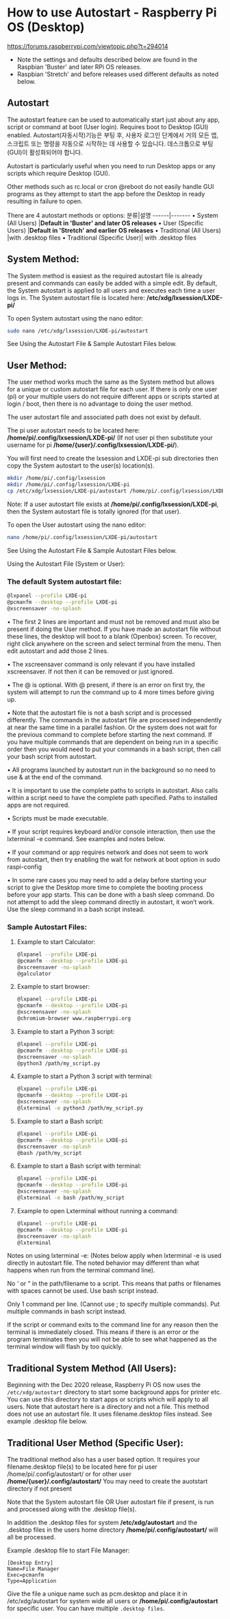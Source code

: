 # How to use Autostart - Raspberry Pi OS (Desktop) 

https://forums.raspberrypi.com/viewtopic.php?t=294014

* Note the settings and defaults described below are found in the Raspbian 'Buster' and later RPi OS releases.
* Raspbian 'Stretch' and before releases used different defaults as noted below.
## Autostart
The autostart feature can be used to automatically start just about any app, script or command at boot (User login). Requires boot to Desktop (GUI) enabled.
Autostart(자동시작)기능은 부팅 후, 사용자 로그인 단계에서 거의 모든 앱, 스크립트 또는 명령을 자동으로 시작하는 데 사용할 수 있습니다.
데스크톱으로 부팅(GUI)이 활성화되어야 합니다.

Autostart is particularly useful when you need to run Desktop apps or any scripts which require Desktop (GUI).

Other methods such as rc.local or cron @reboot do not easily handle GUI programs as they attempt to start the app before the Desktop in ready resulting in failure to open.

There are 4 autostart methods or options:
분류|설명
------|-------
• System (All Users) |**Default in 'Buster' and later OS releases**
• User (Specific Users) |**Default in 'Stretch' and earlier OS releases**
• Traditional (All Users) |with .desktop files
• Traditional (Specific User)| with .desktop files

## System Method:
The System method is easiest as the required autostart file is already present and commands can easily be added with a simple edit. By default, the System autostart is applied to all users and executes each time a user logs in.
The System autostart file is located here:  **/etc/xdg/lxsession/LXDE-pi/**

To open System autostart using the nano editor:

```bash
sudo nano /etc/xdg/lxsession/LXDE-pi/autostart
```
See Using the Autostart File & Sample Autostart Files below.


## User Method:
The user method works much the same as the System method but allows for a unique or custom autostart file for each user. If there is only one user (pi) or your multiple users do not require different apps or scripts started at login / boot, then there is no advantage to doing the user method.

The user autostart file and associated path does not exist by default.

The pi user autostart needs to be located here: **/home/pi/.config/lxsession/LXDE-pi/** (If not user pi then substitute your username for pi **/home/{user}/.config/lxsession/LXDE-pi/**).

You will first need to create the lxsession and LXDE-pi sub directories then copy the System autostart to the user(s) location(s).
```bash
mkdir /home/pi/.config/lxsession
mkdir /home/pi/.config/lxsession/LXDE-pi
cp /etc/xdg/lxsession/LXDE-pi/autostart /home/pi/.config/lxsession/LXDE-pi/
```
Note: If a user autostart file exists at **/home/pi/.config/lxsession/LXDE-pi**, then the System autostart file is totally ignored (for that user).

To open the User autostart using the nano editor:
```bash
nano /home/pi/.config/lxsession/LXDE-pi/autostart
```
See Using the Autostart File & Sample Autostart Files below.

Using the Autostart File (System or User):

### The default System autostart file:
```bash
@lxpanel --profile LXDE-pi
@pcmanfm --desktop --profile LXDE-pi
@xscreensaver -no-splash
```
• The first 2 lines are important and must not be removed and must also be present if doing the User method. If you have made an autostart file without these lines, the desktop will boot to a blank (Openbox) screen. To recover, right click anywhere on the screen and select terminal from the menu. Then edit autostart and add those 2 lines.

• The xscreensaver command is only relevant if you have installed xscreensaver. If not then it can be removed or just ignored.

• The @ is optional. With @ present, if there is an error on first try, the system will attempt to run the command up to 4 more times before giving up.

• Note that the autostart file is not a bash script and is processed differently. The commands in the autostart file are processed independently at near the same time in a parallel fashion. Or the system does not wait for the previous command to complete before starting the next command. If you have multiple commands that are dependent on being run in a specific order then you would need to put your commands in a bash script, then call your bash script from autostart.

• All programs launched by autostart run in the background so no need to use & at the end of the command.

• It is important to use the complete paths to scripts in autostart. Also calls within a script need to have the complete path specified. Paths to installed apps are not required.

• Scripts must be made executable.

• If your script requires keyboard and/or console interaction, then use the lxterminal -e command. See examples and notes below.

• If your command or app requires network and does not seem to work from autostart, then try enabling the wait for network at boot option in sudo raspi-config

• In some rare cases you may need to add a delay before starting your script to give the Desktop more time to complete the booting process before your app starts. This can be done with a bash sleep command. Do not attempt to add the sleep command directly in autostart, it won’t work. Use the sleep command in a bash script instead.

### Sample Autostart Files:
1. Example to start Calculator:
	```bash
	@lxpanel --profile LXDE-pi
	@pcmanfm --desktop --profile LXDE-pi
	@xscreensaver -no-splash
	@galculator
	```
2. Example to start browser:
	```bash
	@lxpanel --profile LXDE-pi
	@pcmanfm --desktop --profile LXDE-pi
	@xscreensaver -no-splash
	@chromium-browser www.raspberrypi.org
	```
3. Example to start a Python 3 script:
	```bash
	@lxpanel --profile LXDE-pi
	@pcmanfm --desktop --profile LXDE-pi
	@xscreensaver -no-splash
	@python3 /path/my_script.py
	```
4. Example to start a Python 3 script with terminal:
	```bash
	@lxpanel --profile LXDE-pi
	@pcmanfm --desktop --profile LXDE-pi
	@xscreensaver -no-splash
	@lxterminal -e python3 /path/my_script.py
	```
5. Example to start a Bash script:
	```bash
	@lxpanel --profile LXDE-pi
	@pcmanfm --desktop --profile LXDE-pi
	@xscreensaver -no-splash
	@bash /path/my_script
	```
6. Example to start a Bash script with terminal:
	```bash
	@lxpanel --profile LXDE-pi
	@pcmanfm --desktop --profile LXDE-pi
	@xscreensaver -no-splash
	@lxterminal -e bash /path/my_script
	```
7. Example to open Lxterminal without running a command:
	```bash
	@lxpanel --profile LXDE-pi
	@pcmanfm --desktop --profile LXDE-pi
	@xscreensaver -no-splash
	@lxterminal
	```
Notes on using lxterminal -e:
(Notes below apply when lxterminal -e is used directly in autostart file. The noted behavior may different than what happens when run from the terminal command line).

No ‘ or “ in the path/filename to a script. This means that paths or filenames with spaces cannot be used. Use bash script instead.

Only 1 command per line. (Cannot use ; to specify multiple commands). Put multiple commands in bash script instead.

If the script or command exits to the command line for any reason then the terminal is immediately closed. This means if there is an error or the program terminates then you will not be able to see what happened as the terminal window will flash by too quickly.


## Traditional System Method (All Users):
Beginning with the Dec 2020 release, Raspberry Pi OS now uses the `/etc/xdg/autostart` directory to start some background apps for printer etc. You can use this directory to start apps or scripts which will apply to all users.
Note that autostart here is a directory and not a file.
This method does not use an autostart file. It uses filename.desktop files instead. See example .desktop file below.

## Traditional User Method (Specific User):
The traditional method also has a user based option. It requires your filename.desktop file(s) to be located here for pi user /home/pi/.config/autostart/ or for other user **/home/{user}/.config/autostart/**
You may need to create the auotstart directory if not present

Note that the System autostart file OR User autostart file if present, is run and processed along with the .desktop file(s).

In addition the .desktop files for system **/etc/xdg/autostart** and the .desktop files in the users home directory **/home/pi/.config/autostart/** will all be processed.

Example .desktop file to start File Manager:
```desktop
[Desktop Entry]
Name=File Manager
Exec=pcmanfm
Type=Application
```
Give the file a unique name such as pcm.desktop and place it in /etc/xdg/autostart for system wide all users or **/home/pi/.config/autostart** for specific user.
You can have multiple `.desktop files`.
